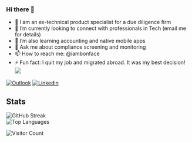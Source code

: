 ### Hi there 👋
- 💼 I am an ex-technical product specialist for a due diligence firm
- 🔭 I’m currently looking to connect with professionals in Tech (email me for details)
- 🌱 I’m also learning accounting and native mobile apps
- 💬 Ask me about compliance screening and monitoring
- 📫 How to reach me: @iambonface
- ⚡  Fun fact: I quit my job and migrated abroad. It was my best decision!
[![](https://visitcount.itsvg.in/api?id=NicholasStambaugh&label=Profile%20Views&color=11&icon=3&pretty=true)](https://visitcount.itsvg.in)

[![Outlook](https://img.shields.io/badge/-Medium-100?style=flat&logo=Medium&logoColor=white)](https://medium.com/@iambonface)
[![Linkedin](https://img.shields.io/badge/-LinkedIn-blue?style=flat&logo=Linkedin&logoColor=white)](https://www.linkedin.com/in/bonface/)

<div id="stats">
  <h2>Stats</h2>
  <img src="https://streak-stats.demolab.com?user=iambonface&theme=transparent&fire=EB5454" alt="GitHub Streak"/>
</div>
<div>
    <img src="https://github-readme-stats.vercel.app/api/top-langs/?username=iambonface&layout=compact&theme=vision-friendly-dark" alt="Top Languages"/>

</div>

![Visitor Count](https://profile-counter.glitch.me/iambonface/count.svg)


<!--
**iambonface/iambonface** is a ✨ _special_ ✨ repository because its `README.md` (this file) appears on your GitHub profile.

Here are some ideas to get you started:

 🔭 I’m currently working on a smart super app for small businesses (email me for details on Beta)
 🌱 I’m currently learning accounting and native mobile apps
- 👯 I’m looking to collaborate on ...
- 🤔 I’m looking for help with ...
  💬 Ask me about compliance screening and monitoring
  📫 How to reach me: @iambonface
- 😄 Pronouns: ...
  ⚡ Fun fact: I quit my job and migrated abroad. It was my best decision!
-->
